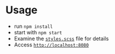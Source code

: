 # Usage

- run `npm install`
- start with `npm start`
- Examine the [`styles.scss`](styles/styles.scss) file for details
- Access [`http://localhost:8080`](http://localhost:8080)
